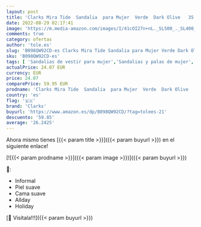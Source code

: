 ```yaml
---
layout: post
title: 'Clarks Mira Tide  Sandalia  para Mujer  Verde  Dark Olive   35.5 EU'
date: 2022-08-29 02:17:41
image: 'https://m.media-amazon.com/images/I/41cOI27n+nL._SL500_._SL400_.jpg'
comments: true
category: ofertas
author: 'tole.es'
slug: 'B098QW92CD-es Clarks Mira Tide Sandalia para Mujer Verde Dark Olive 35.5 EU'
sku: 'B098QW92CD-es'
tags: [ 'Sandalias de vestir para mujer','Sandalias y palas de mujer','Zapatos','Zapatos para mujer','Zapatos y complementos','clarks','sandalia','🇪🇸', ]
actualPrice: 24.07 EUR
currency: EUR
price: 24.07
comparePrice: 59.95 EUR
prodname: 'Clarks Mira Tide  Sandalia  para Mujer  Verde  Dark Olive   35.5 EU'
country: 'es'
flag: '🇪🇸'
brand: 'Clarks'
buyurl: 'https://www.amazon.es/dp/B098QW92CD/?tag=tolees-21'
descuento: '59.85'
average: '26.2425'
---
```


Ahora mismo tienes [{{< param title >}}]({{< param buyurl >}}) en el siguiente enlace!

[![{{< param prodname >}}]({{< param image >}})]({{< param buyurl >}})

🔎:

- Informal
- Piel suave
- Cama suave
- Allday
- Holiday

[🛒 Visítala!!!]({{< param buyurl >}})
